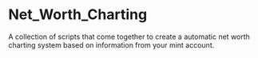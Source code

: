 # Net_Worth_Charting
A collection of scripts that come together to create a automatic net worth charting system based on information from your mint account. 
